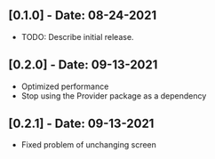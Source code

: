## [0.1.0] - Date: 08-24-2021

* TODO: Describe initial release.


## [0.2.0] - Date: 09-13-2021

- Optimized performance
- Stop using the Provider package as a dependency


## [0.2.1] - Date: 09-13-2021

- Fixed problem of unchanging screen 
